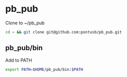 # pb_pub
Clone to ~/pb_pub
```bash
cd ~ && git clone git@github.com:pontusb/pb_pub.git
```
## pb_pub/bin
Add to PATH
```bash
export PATH=$HOME/pb_pub/bin:$PATH
```
